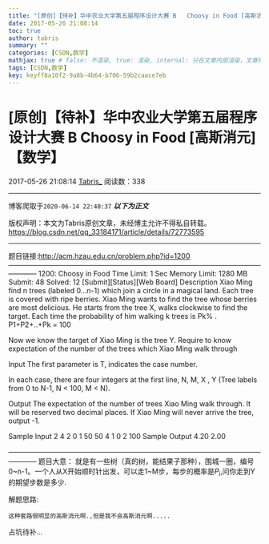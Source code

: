 ```yaml
---
title: "[原创]【待补】华中农业大学第五届程序设计大赛 B	Choosy in Food [高斯消元]【数学】"
date: 2017-05-26 21:08:14
toc: true
author: tabris
summary: ""
categories: [CSDN,数学]
mathjax: true # false: 不渲染, true: 渲染, internal: 只在文章内部渲染，文章列表中不渲染
tags: [CSDN,数学]
key: keyff8a10f2-9a8b-4b64-b706-59b2caace7eb
---
```


# [原创]【待补】华中农业大学第五届程序设计大赛 B	Choosy in Food [高斯消元]【数学】

2017-05-26 21:08:14  [Tabris_](https://me.csdn.net/qq_33184171) 阅读数：338

---

博客爬取于`2020-06-14 22:40:37`
***以下为正文***

版权声明：本文为Tabris原创文章，未经博主允许不得私自转载。
https://blog.csdn.net/qq_33184171/article/details/72773595

<!-- more -->

---

题目链接:http://acm.hzau.edu.cn/problem.php?id=1200
————————————————————————————————————————
1200: Choosy in Food
Time Limit: 1 Sec  Memory Limit: 1280 MB
Submit: 48  Solved: 12
[Submit][Status][Web Board]
Description
    Xiao Ming find n trees (labeled 0...n-1) which join a circle in a magical land. Each tree
is covered with ripe berries. Xiao Ming wants to find the tree whose berries are most delicious. He starts from the tree X, walks clockwise to find the target. Each time the probability of him walking k trees is Pk% . P1+P2+..+Pk = 100

   Now we know the target of Xiao Ming is the tree Y. Require to know expectation of the number of the trees which Xiao Ming walk through

Input
    The first parameter is T, indicates the case number.

   In each case, there are four integers at the first line, N, M, X , Y (Tree labels from 0 to N-1, N < 100, M < N).  

Output
     The expectation of the number of trees Xiao Ming walk through. It will be reserved two decimal places. If Xiao Ming will never arrive the tree, output -1. 

Sample Input
2 
4 2 0 1
50 50 
4 1 0 2 
100
Sample Output
4.20
2.00

————————————————————————————————————————
题目大意：
就是有一些树（真的树，能结果子那种），围城一圈，编号0~n-1。一个人从X开始顺时针出发，可以走1~M步，每步的概率是$P_i$,问你走到Y的期望步数是多少.

解题思路:

	这种套路很明显的高斯消元啊.,但是我不会高斯消元啊.....  

占坑待补...
